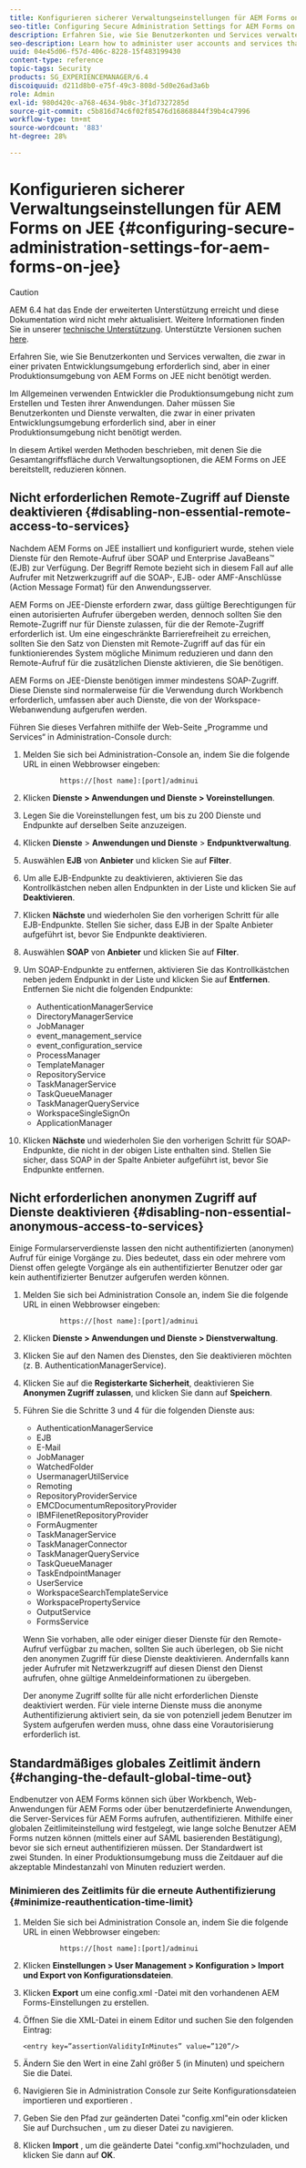 ```yaml
---
title: Konfigurieren sicherer Verwaltungseinstellungen für AEM Forms on JEE
seo-title: Configuring Secure Administration Settings for AEM Forms on JEE
description: Erfahren Sie, wie Sie Benutzerkonten und Services verwalten, die zwar in einer privaten Entwicklungsumgebung erforderlich sind, aber in einer Produktionsumgebung von AEM Forms on JEE nicht benötigt werden.
seo-description: Learn how to administer user accounts and services that, although required in a private development environment, are not required in a production environment of AEM Forms on JEE.
uuid: 04e45d06-f57d-406c-8228-15f483199430
content-type: reference
topic-tags: Security
products: SG_EXPERIENCEMANAGER/6.4
discoiquuid: d211d8b0-e75f-49c3-808d-5d0e26ad3a6b
role: Admin
exl-id: 980d420c-a768-4634-9b8c-3f1d7327285d
source-git-commit: c5b816d74c6f02f85476d16868844f39b4c47996
workflow-type: tm+mt
source-wordcount: '883'
ht-degree: 28%

---
```


# Konfigurieren sicherer Verwaltungseinstellungen für AEM Forms on JEE {#configuring-secure-administration-settings-for-aem-forms-on-jee}

>[!CAUTION]
>
>AEM 6.4 hat das Ende der erweiterten Unterstützung erreicht und diese Dokumentation wird nicht mehr aktualisiert. Weitere Informationen finden Sie in unserer [technische Unterstützung](https://helpx.adobe.com/de/support/programs/eol-matrix.html). Unterstützte Versionen suchen [here](https://experienceleague.adobe.com/docs/?lang=de).

Erfahren Sie, wie Sie Benutzerkonten und Services verwalten, die zwar in einer privaten Entwicklungsumgebung erforderlich sind, aber in einer Produktionsumgebung von AEM Forms on JEE nicht benötigt werden.

Im Allgemeinen verwenden Entwickler die Produktionsumgebung nicht zum Erstellen und Testen ihrer Anwendungen. Daher müssen Sie Benutzerkonten und Dienste verwalten, die zwar in einer privaten Entwicklungsumgebung erforderlich sind, aber in einer Produktionsumgebung nicht benötigt werden.

In diesem Artikel werden Methoden beschrieben, mit denen Sie die Gesamtangriffsfläche durch Verwaltungsoptionen, die AEM Forms on JEE bereitstellt, reduzieren können.

## Nicht erforderlichen Remote-Zugriff auf Dienste deaktivieren {#disabling-non-essential-remote-access-to-services}

Nachdem AEM Forms on JEE installiert und konfiguriert wurde, stehen viele Dienste für den Remote-Aufruf über SOAP und Enterprise JavaBeans™ (EJB) zur Verfügung. Der Begriff Remote bezieht sich in diesem Fall auf alle Aufrufer mit Netzwerkzugriff auf die SOAP-, EJB- oder AMF-Anschlüsse (Action Message Format) für den Anwendungsserver.

AEM Forms on JEE-Dienste erfordern zwar, dass gültige Berechtigungen für einen autorisierten Aufrufer übergeben werden, dennoch sollten Sie den Remote-Zugriff nur für Dienste zulassen, für die der Remote-Zugriff erforderlich ist. Um eine eingeschränkte Barrierefreiheit zu erreichen, sollten Sie den Satz von Diensten mit Remote-Zugriff auf das für ein funktionierendes System mögliche Minimum reduzieren und dann den Remote-Aufruf für die zusätzlichen Dienste aktivieren, die Sie benötigen.

AEM Forms on JEE-Dienste benötigen immer mindestens SOAP-Zugriff. Diese Dienste sind normalerweise für die Verwendung durch Workbench erforderlich, umfassen aber auch Dienste, die von der Workspace-Webanwendung aufgerufen werden.

Führen Sie dieses Verfahren mithilfe der Web-Seite „Programme und Services“ in Administration-Console durch:

1. Melden Sie sich bei Administration-Console an, indem Sie die folgende URL in einen Webbrowser eingeben:

   ```as3
            https://[host name]:[port]/adminui
   ```

1. Klicken **Dienste > Anwendungen und Dienste > Voreinstellungen**.
1. Legen Sie die Voreinstellungen fest, um bis zu 200 Dienste und Endpunkte auf derselben Seite anzuzeigen.
1. Klicken **Dienste** > **Anwendungen und Dienste** > **Endpunktverwaltung**.
1. Auswählen **EJB** von **Anbieter** und klicken Sie auf **Filter**.
1. Um alle EJB-Endpunkte zu deaktivieren, aktivieren Sie das Kontrollkästchen neben allen Endpunkten in der Liste und klicken Sie auf **Deaktivieren**.
1. Klicken **Nächste** und wiederholen Sie den vorherigen Schritt für alle EJB-Endpunkte. Stellen Sie sicher, dass EJB in der Spalte Anbieter aufgeführt ist, bevor Sie Endpunkte deaktivieren.
1. Auswählen **SOAP** von **Anbieter** und klicken Sie auf **Filter**.
1. Um SOAP-Endpunkte zu entfernen, aktivieren Sie das Kontrollkästchen neben jedem Endpunkt in der Liste und klicken Sie auf **Entfernen**. Entfernen Sie nicht die folgenden Endpunkte:

   * AuthenticationManagerService
   * DirectoryManagerService
   * JobManager
   * event_management_service
   * event_configuration_service
   * ProcessManager
   * TemplateManager
   * RepositoryService
   * TaskManagerService
   * TaskQueueManager
   * TaskManagerQueryService
   * WorkspaceSingleSignOn
   * ApplicationManager

1. Klicken **Nächste** und wiederholen Sie den vorherigen Schritt für SOAP-Endpunkte, die nicht in der obigen Liste enthalten sind. Stellen Sie sicher, dass SOAP in der Spalte Anbieter aufgeführt ist, bevor Sie Endpunkte entfernen.

## Nicht erforderlichen anonymen Zugriff auf Dienste deaktivieren {#disabling-non-essential-anonymous-access-to-services}

Einige Formularserverdienste lassen den nicht authentifizierten (anonymen) Aufruf für einige Vorgänge zu. Dies bedeutet, dass ein oder mehrere vom Dienst offen gelegte Vorgänge als ein authentifizierter Benutzer oder gar kein authentifizierter Benutzer aufgerufen werden können.

1. Melden Sie sich bei Administration Console an, indem Sie die folgende URL in einen Webbrowser eingeben:

   ```as3
            https://[host name]:[port]/adminui
   ```

1. Klicken **Dienste > Anwendungen und Dienste > Dienstverwaltung**.
1. Klicken Sie auf den Namen des Dienstes, den Sie deaktivieren möchten (z. B. AuthenticationManagerService).
1. Klicken Sie auf die **Registerkarte Sicherheit**, deaktivieren Sie **Anonymen Zugriff zulassen**, und klicken Sie dann auf **Speichern**.
1. Führen Sie die Schritte 3 und 4 für die folgenden Dienste aus:

   * AuthenticationManagerService
   * EJB
   * E-Mail
   * JobManager
   * WatchedFolder
   * UsermanagerUtilService
   * Remoting
   * RepositoryProviderService
   * EMCDocumentumRepositoryProvider
   * IBMFilenetRepositoryProvider
   * FormAugmenter
   * TaskManagerService
   * TaskManagerConnector
   * TaskManagerQueryService
   * TaskQueueManager
   * TaskEndpointManager
   * UserService
   * WorkspaceSearchTemplateService
   * WorkspacePropertyService
   * OutputService
   * FormsService

   Wenn Sie vorhaben, alle oder einiger dieser Dienste für den Remote-Aufruf verfügbar zu machen, sollten Sie auch überlegen, ob Sie nicht den anonymen Zugriff für diese Dienste deaktivieren. Andernfalls kann jeder Aufrufer mit Netzwerkzugriff auf diesen Dienst den Dienst aufrufen, ohne gültige Anmeldeinformationen zu übergeben.

   Der anonyme Zugriff sollte für alle nicht erforderlichen Dienste deaktiviert werden. Für viele interne Dienste muss die anonyme Authentifizierung aktiviert sein, da sie von potenziell jedem Benutzer im System aufgerufen werden muss, ohne dass eine Vorautorisierung erforderlich ist.

## Standardmäßiges globales Zeitlimit ändern  {#changing-the-default-global-time-out}

Endbenutzer von AEM Forms können sich über Workbench, Web-Anwendungen für AEM Forms oder über benutzerdefinierte Anwendungen, die Server-Services für AEM Forms aufrufen, authentifizieren. Mithilfe einer globalen Zeitlimiteinstellung wird festgelegt, wie lange solche Benutzer AEM Forms nutzen können (mittels einer auf SAML basierenden Bestätigung), bevor sie sich erneut authentifizieren müssen. Der Standardwert ist zwei Stunden. In einer Produktionsumgebung muss die Zeitdauer auf die akzeptable Mindestanzahl von Minuten reduziert werden.

### Minimieren des Zeitlimits für die erneute Authentifizierung {#minimize-reauthentication-time-limit}

1. Melden Sie sich bei Administration Console an, indem Sie die folgende URL in einen Webbrowser eingeben:

   ```as3
            https://[host name]:[port]/adminui
   ```

1. Klicken **Einstellungen > User Management > Konfiguration > Import und Export von Konfigurationsdateien**.
1. Klicken **Export** um eine config.xml -Datei mit den vorhandenen AEM Forms-Einstellungen zu erstellen.
1. Öffnen Sie die XML-Datei in einem Editor und suchen Sie den folgenden Eintrag:

   `<entry key=”assertionValidityInMinutes” value=”120”/>`

1. Ändern Sie den Wert in eine Zahl größer 5 (in Minuten) und speichern Sie die Datei.
1. Navigieren Sie in Administration Console zur Seite Konfigurationsdateien importieren und exportieren .
1. Geben Sie den Pfad zur geänderten Datei &quot;config.xml&quot;ein oder klicken Sie auf Durchsuchen , um zu dieser Datei zu navigieren.
1. Klicken **Import** , um die geänderte Datei &quot;config.xml&quot;hochzuladen, und klicken Sie dann auf **OK**.
